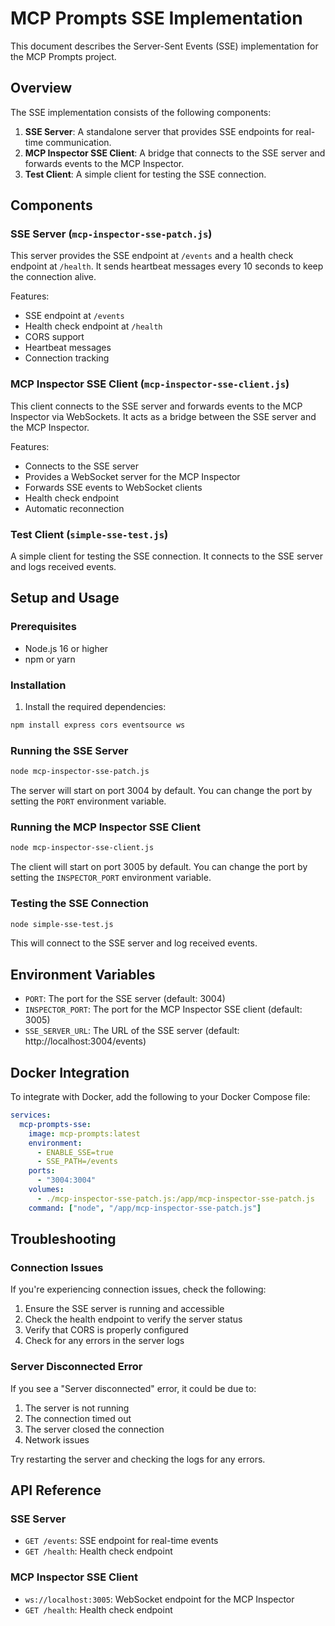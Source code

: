 # MCP Prompts SSE Implementation

This document describes the Server-Sent Events (SSE) implementation for the MCP Prompts project.

## Overview

The SSE implementation consists of the following components:

1. **SSE Server**: A standalone server that provides SSE endpoints for real-time communication.
2. **MCP Inspector SSE Client**: A bridge that connects to the SSE server and forwards events to the MCP Inspector.
3. **Test Client**: A simple client for testing the SSE connection.

## Components

### SSE Server (`mcp-inspector-sse-patch.js`)

This server provides the SSE endpoint at `/events` and a health check endpoint at `/health`. It sends heartbeat messages every 10 seconds to keep the connection alive.

Features:
- SSE endpoint at `/events`
- Health check endpoint at `/health`
- CORS support
- Heartbeat messages
- Connection tracking

### MCP Inspector SSE Client (`mcp-inspector-sse-client.js`)

This client connects to the SSE server and forwards events to the MCP Inspector via WebSockets. It acts as a bridge between the SSE server and the MCP Inspector.

Features:
- Connects to the SSE server
- Provides a WebSocket server for the MCP Inspector
- Forwards SSE events to WebSocket clients
- Health check endpoint
- Automatic reconnection

### Test Client (`simple-sse-test.js`)

A simple client for testing the SSE connection. It connects to the SSE server and logs received events.

## Setup and Usage

### Prerequisites

- Node.js 16 or higher
- npm or yarn

### Installation

1. Install the required dependencies:

```bash
npm install express cors eventsource ws
```

### Running the SSE Server

```bash
node mcp-inspector-sse-patch.js
```

The server will start on port 3004 by default. You can change the port by setting the `PORT` environment variable.

### Running the MCP Inspector SSE Client

```bash
node mcp-inspector-sse-client.js
```

The client will start on port 3005 by default. You can change the port by setting the `INSPECTOR_PORT` environment variable.

### Testing the SSE Connection

```bash
node simple-sse-test.js
```

This will connect to the SSE server and log received events.

## Environment Variables

- `PORT`: The port for the SSE server (default: 3004)
- `INSPECTOR_PORT`: The port for the MCP Inspector SSE client (default: 3005)
- `SSE_SERVER_URL`: The URL of the SSE server (default: http://localhost:3004/events)

## Docker Integration

To integrate with Docker, add the following to your Docker Compose file:

```yaml
services:
  mcp-prompts-sse:
    image: mcp-prompts:latest
    environment:
      - ENABLE_SSE=true
      - SSE_PATH=/events
    ports:
      - "3004:3004"
    volumes:
      - ./mcp-inspector-sse-patch.js:/app/mcp-inspector-sse-patch.js
    command: ["node", "/app/mcp-inspector-sse-patch.js"]
```

## Troubleshooting

### Connection Issues

If you're experiencing connection issues, check the following:

1. Ensure the SSE server is running and accessible
2. Check the health endpoint to verify the server status
3. Verify that CORS is properly configured
4. Check for any errors in the server logs

### Server Disconnected Error

If you see a "Server disconnected" error, it could be due to:

1. The server is not running
2. The connection timed out
3. The server closed the connection
4. Network issues

Try restarting the server and checking the logs for any errors.

## API Reference

### SSE Server

- `GET /events`: SSE endpoint for real-time events
- `GET /health`: Health check endpoint

### MCP Inspector SSE Client

- `ws://localhost:3005`: WebSocket endpoint for the MCP Inspector
- `GET /health`: Health check endpoint 